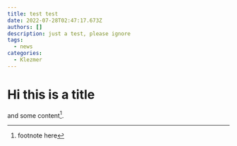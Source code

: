 ```yaml
---
title: test test
date: 2022-07-28T02:47:17.673Z
authors: []
description: just a test, please ignore
tags:
  - news
categories:
  - Klezmer
---
```

# Hi this is a title

and some content[^1].

[^1]: footnote here